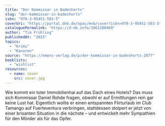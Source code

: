 ```yaml
---
title: "Der Kommissar in Badeshorts"
slug: "der-kommissar-in-badeshorts"
isbn: "978-3-95451-503-5"
coverUri: "https://portal.dnb.de/opac/mvb/cover?isbn=978-3-95451-503-5"
cataloguePermalink: "https://d-nb.info/1061200469"
author: "Tim Frühling"
publishedAt: "2015"
topics:
  - "Krimi"
  - "Kanaren"
source: "https://emons-verlag.de/p/der-kommissar-in-badeshorts-2077"
booklists:
  - "wishlist"
resources:
  - name: cover
    src: cover.jpg
---
```

Wie kommt ein toter Immobilienhai auf das Dach eines Hotels? Das muss sich 
Kommissar Daniel Rohde fragen, obwohl er auf Ermittlungen rein gar keine Lust 
hat. Eigentlich wollte er einen entspannten Flirturlaub im Club Tamango auf 
Fuerteventura verbringen, stattdessen stolpert er jetzt von einer brisanten 
Situation in die nächste – und entwickelt mehr Sympathien für den Mörder als 
für das Opfer.